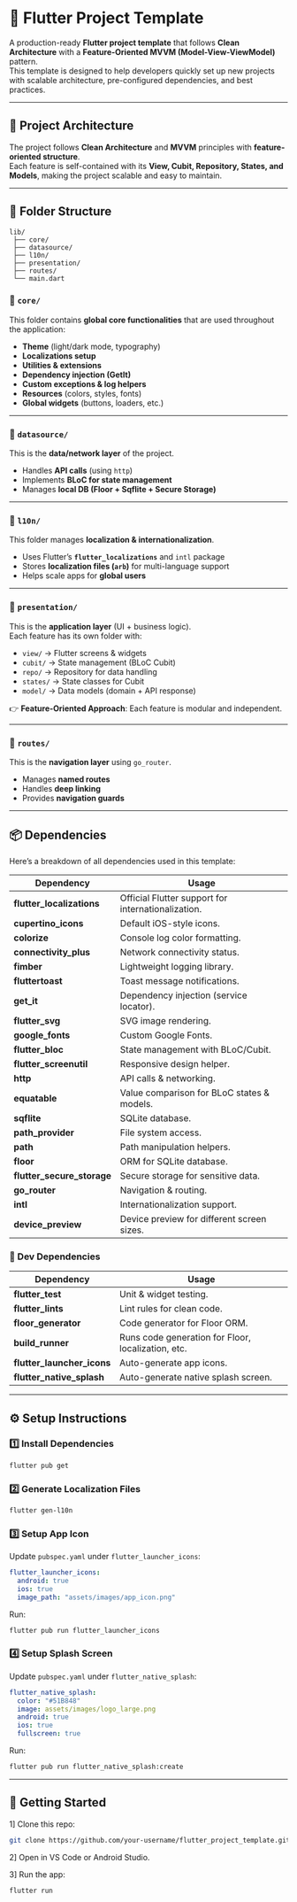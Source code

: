 
# 🚀 Flutter Project Template  

A production-ready **Flutter project template** that follows **Clean Architecture** with a **Feature-Oriented MVVM (Model-View-ViewModel)** pattern.  
This template is designed to help developers quickly set up new projects with scalable architecture, pre-configured dependencies, and best practices.

---

## 📂 Project Architecture  

The project follows **Clean Architecture** and **MVVM** principles with **feature-oriented structure**.  
Each feature is self-contained with its **View, Cubit, Repository, States, and Models**, making the project scalable and easy to maintain.  

---

## 📁 Folder Structure

```
lib/
 ├── core/
 ├── datasource/
 ├── l10n/
 ├── presentation/
 ├── routes/
 └── main.dart
```

### 🔹 `core/`  

This folder contains **global core functionalities** that are used throughout the application:  

- **Theme** (light/dark mode, typography)  
- **Localizations setup**  
- **Utilities & extensions**  
- **Dependency injection (GetIt)**  
- **Custom exceptions & log helpers**  
- **Resources** (colors, styles, fonts)  
- **Global widgets** (buttons, loaders, etc.)

---

### 🔹 `datasource/`  

This is the **data/network layer** of the project.  

- Handles **API calls** (using `http`)  
- Implements **BLoC for state management**  
- Manages **local DB (Floor + Sqflite + Secure Storage)**  

---

### 🔹 `l10n/`  

This folder manages **localization & internationalization**.  

- Uses Flutter’s **`flutter_localizations`** and `intl` package  
- Stores **localization files (`arb`)** for multi-language support  
- Helps scale apps for **global users**

---

### 🔹 `presentation/`  

This is the **application layer** (UI + business logic).  
Each feature has its own folder with:  

- `view/` → Flutter screens & widgets  
- `cubit/` → State management (BLoC Cubit)  
- `repo/` → Repository for data handling  
- `states/` → State classes for Cubit  
- `model/` → Data models (domain + API response)  

👉 **Feature-Oriented Approach**: Each feature is modular and independent.  

---

### 🔹 `routes/`  

This is the **navigation layer** using `go_router`.  

- Manages **named routes**  
- Handles **deep linking**  
- Provides **navigation guards**  

---

## 📦 Dependencies  

Here’s a breakdown of all dependencies used in this template:

| Dependency | Usage |
|------------|-------|
| **flutter_localizations** | Official Flutter support for internationalization. |
| **cupertino_icons** | Default iOS-style icons. |
| **colorize** | Console log color formatting. |
| **connectivity_plus** | Network connectivity status. |
| **fimber** | Lightweight logging library. |
| **fluttertoast** | Toast message notifications. |
| **get_it** | Dependency injection (service locator). |
| **flutter_svg** | SVG image rendering. |
| **google_fonts** | Custom Google Fonts. |
| **flutter_bloc** | State management with BLoC/Cubit. |
| **flutter_screenutil** | Responsive design helper. |
| **http** | API calls & networking. |
| **equatable** | Value comparison for BLoC states & models. |
| **sqflite** | SQLite database. |
| **path_provider** | File system access. |
| **path** | Path manipulation helpers. |
| **floor** | ORM for SQLite database. |
| **flutter_secure_storage** | Secure storage for sensitive data. |
| **go_router** | Navigation & routing. |
| **intl** | Internationalization support. |
| **device_preview** | Device preview for different screen sizes. |

### 🔧 Dev Dependencies  

| Dependency | Usage |
|------------|-------|
| **flutter_test** | Unit & widget testing. |
| **flutter_lints** | Lint rules for clean code. |
| **floor_generator** | Code generator for Floor ORM. |
| **build_runner** | Runs code generation for Floor, localization, etc. |
| **flutter_launcher_icons** | Auto-generate app icons. |
| **flutter_native_splash** | Auto-generate native splash screen. |

---

## ⚙️ Setup Instructions  

### 1️⃣ Install Dependencies  

```sh
flutter pub get
```

### 2️⃣ Generate Localization Files  

```sh
flutter gen-l10n
```

### 3️⃣ Setup App Icon  

Update `pubspec.yaml` under `flutter_launcher_icons`:  

```yaml
flutter_launcher_icons:
  android: true
  ios: true
  image_path: "assets/images/app_icon.png"
```

Run:  

```sh
flutter pub run flutter_launcher_icons
```

### 4️⃣ Setup Splash Screen  

Update `pubspec.yaml` under `flutter_native_splash`:  

```yaml
flutter_native_splash:
  color: "#51B848"
  image: assets/images/logo_large.png
  android: true
  ios: true
  fullscreen: true
```

Run:  

```sh
flutter pub run flutter_native_splash:create
```

---

## 🚀 Getting Started  

1] Clone this repo:

```sh
git clone https://github.com/your-username/flutter_project_template.git
```

2] Open in VS Code or Android Studio.

3] Run the app:

```sh
flutter run
```
